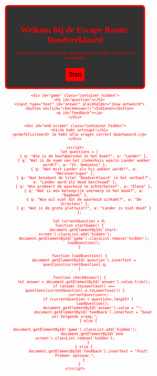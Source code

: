 <!DOCTYPE html>
<html lang="nl">
<head>
    <meta charset="UTF-8">
    <meta name="viewport" content="width=device-width, initial-scale=1.0">
    <title>Escape Room - Doodverklaard</title>
    <style>
        @import url('https://fonts.googleapis.com/css2?family=Creepster&display=swap');
        body {
            background: url('https://i.imgur.com/Nz8Jt0X.jpg') no-repeat center center fixed; 
            background-size: cover;
            color: red;
            font-family: 'Creepster', cursive;
            text-align: center;
        }
        .container {
            width: 80%;
            margin: auto;
            padding: 20px;
            background: rgba(0, 0, 0, 0.8);
            border: 5px solid red;
            border-radius: 10px;
        }
        .hidden { display: none; }
        button {
            background: red;
            color: black;
            font-size: 20px;
            border: none;
            padding: 10px;
            cursor: pointer;
            margin-top: 10px;
        }
    </style>
</head>
<body>
    <div id="start-screen" class="container">
        <h1>Welkom bij de Escape Room: Doodverklaard</h1>
        <p>Je zit vast in een crime scene. Beantwoord alle vragen correct om te ontsnappen!</p>
        <button onclick="startGame()">Start</button>
    </div>
    
    <div id="game" class="container hidden">
        <h2 id="question"></h2>
        <input type="text" id="answer" placeholder="Jouw antwoord">
        <button onclick="checkAnswer()">Indienen</button>
        <p id="feedback"></p>
    </div>
    
    <div id="end-screen" class="container hidden">
        <h1>Je hebt ontsnapt!</h1>
        <p>Gefeliciteerd! Je hebt alle vragen correct beantwoord.</p>
    </div>
    
    <script>
        let questions = [
            { q: "Wie is de hoofdpersoon in het boek?", a: "Lander" },
            { q: "Wat is de naam van het ziekenhuis waarin Lander wakker wordt?", a: "St. Damianus" },
            { q: "Wat mist Lander als hij wakker wordt?", a: "Herinneringen" },
            { q: "Wat betekent de titel 'Doodverklaard' in het verhaal?", a: "Lander werd als dood beschouwd" },
            { q: "Wie probeert de waarheid te achterhalen?", a: "Elena" },
            { q: "Wat is een belangrijk voorwerp in het boek?", a: "Dagboek" },
            { q: "Wie wil niet dat de waarheid uitkomt?", a: "De directeur" },
            { q: "Wat is de grote plottwist?", a: "Lander is niet dood" }
        ];
        
        let currentQuestion = 0;
        function startGame() {
            document.getElementById('start-screen').classList.add('hidden');
            document.getElementById('game').classList.remove('hidden');
            loadQuestion();
        }
        
        function loadQuestion() {
            document.getElementById('question').innerText = questions[currentQuestion].q;
        }
        
        function checkAnswer() {
            let answer = document.getElementById('answer').value.trim();
            if (answer.toLowerCase() === questions[currentQuestion].a.toLowerCase()) {
                currentQuestion++;
                if (currentQuestion < questions.length) {
                    loadQuestion();
                    document.getElementById('answer').value = "";
                    document.getElementById('feedback').innerText = "Goed zo! Volgende vraag.";
                } else {
                    document.getElementById('game').classList.add('hidden');
                    document.getElementById('end-screen').classList.remove('hidden');
                }
            } else {
                document.getElementById('feedback').innerText = "Fout! Probeer opnieuw.";
            }
        }
    </script>
</body>
</html>
